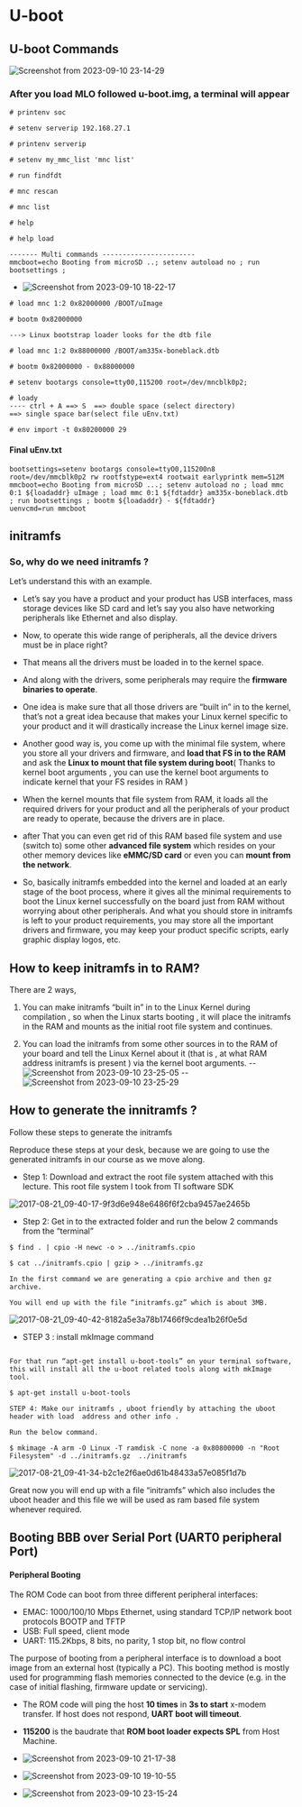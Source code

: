<h1> U-boot </h1>

## U-boot Commands
![Screenshot from 2023-09-10 23-14-29](https://github.com/PranabNandy/BeagleBone-Black-Platform-Bring-Up/assets/80820274/e2ac0887-1b98-46b8-a7df-0a4e10ec7ea8)

### After you load MLO followed u-boot.img, a terminal will appear 

```
# printenv soc

# setenv serverip 192.168.27.1

# printenv serverip

# setenv my_mmc_list 'mnc list'

# run findfdt

# mnc rescan

# mnc list

# help

# help load

------- Multi commands -----------------------
mmcboot=echo Booting from microSD ..; setenv autoload no ; run bootsettings ; 
```

-  ![Screenshot from 2023-09-10 18-22-17](https://github.com/PranabNandy/BeagleBone-Black-Platform-Bring-Up/assets/80820274/7d45376e-70b6-41f9-a434-688865bc6bfd)


```
# load mnc 1:2 0x82000000 /BOOT/uImage

# bootm 0x82000000

---> Linux bootstrap loader looks for the dtb file

# load mnc 1:2 0x88000000 /BOOT/am335x-boneblack.dtb

# bootm 0x82000000 - 0x88000000

# setenv bootargs console=tty00,115200 root=/dev/mncblk0p2;

# loady 
---- ctrl + A ==> S  ==> double space (select directory) 
==> single space bar(select file uEnv.txt)

# env import -t 0x80200000 29

```
#### Final uEnv.txt 

```
bootsettings=setenv bootargs console=ttyO0,115200n8 root=/dev/mmcblk0p2 rw rootfstype=ext4 rootwait earlyprintk mem=512M
mmcboot=echo Booting from microSD ...; setenv autoload no ; load mmc 0:1 ${loadaddr} uImage ; load mmc 0:1 ${fdtaddr} am335x-boneblack.dtb ; run bootsettings ; bootm ${loadaddr} - ${fdtaddr}
uenvcmd=run mmcboot

```

## initramfs

### So, why do we need initramfs ?

Let’s understand this with an example. 

- Let’s say you have a product and your product has USB interfaces, mass storage devices like SD card and let’s say you also have networking peripherals like Ethernet and also display. 

- Now, to operate this wide range of peripherals, all the device drivers must be in place right?

- That means all the drivers must be loaded in to the kernel space.

- And along with the drivers, some peripherals may require the **firmware binaries to operate**. 

- One idea is make sure that all those drivers are “built in” in to the kernel, that’s not a great idea because that makes your Linux kernel specific to your product and it will drastically increase the Linux kernel image size. 

- Another good way is, you come up with the minimal file system, where you store all your drivers and firmware, and **load that FS in to the RAM** and ask the **Linux to mount that file system during boot**( Thanks to kernel boot arguments , you can use the kernel boot arguments to indicate kernel that your FS resides in RAM )

- When the kernel mounts that file system from RAM, it loads all the required drivers for your product and all the peripherals of your product are ready to operate, because the drivers are in place. 

- after That you can even get rid of this RAM based file system and use (switch to) some other **advanced file system** which resides on your other memory devices like **eMMC/SD card** or even you can **mount from the network**. 

- So, basically initramfs embedded into the kernel and loaded at an early stage of the boot process, where it gives all the minimal requirements to boot the Linux kernel successfully on the board just from RAM without worrying about other peripherals. And what you should store in initramfs is left to your product requirements, you may store all the important drivers and firmware, you may keep your product specific scripts, early graphic display logos, etc. 


## How to keep initramfs in to RAM?

 There are 2 ways, 

 1) You can make initramfs “built in” in to the Linux Kernel during compilation , so when the Linux starts booting , it will place the initramfs in the RAM and mounts as the initial root file system and continues.

 2) You can load the initramfs from some other sources in to the RAM of your board and tell the Linux Kernel about it (that is , at  what RAM address initramfs is present ) via the kernel boot arguments. 
--  ![Screenshot from 2023-09-10 23-25-05](https://github.com/PranabNandy/BeagleBone-Black-Platform-Bring-Up/assets/80820274/a4cb3b0a-1453-4b95-9f96-658b95d8d159)
--  ![Screenshot from 2023-09-10 23-25-29](https://github.com/PranabNandy/BeagleBone-Black-Platform-Bring-Up/assets/80820274/1fb1b3eb-c878-44b7-b56b-d8c5cd6cece0)




## How to generate the innitramfs ?

Follow these steps to generate the initramfs

Reproduce these steps at your desk, because we are going to use the generated initramfs  in our course as we move along. 

- Step 1: Download and extract the root file system attached with this lecture. This root file system I took from TI software SDK

![2017-08-21_09-40-17-9f3d6e948e6486f6f2cba9457ae2465b](https://github.com/PranabNandy/BeagleBone-Black-Platform-Bring-Up/assets/80820274/38a3e32b-f806-4f03-b5e8-19677d240dc6)



- Step 2: Get in to the extracted folder and run the below 2 commands from the “terminal”

```
$ find . | cpio -H newc -o > ../initramfs.cpio

$ cat ../initramfs.cpio | gzip > ../initramfs.gz

In the first command we are generating a cpio archive and then gz archive.

You will end up with the file “initramfs.gz” which is about 3MB.
```

![2017-08-21_09-40-42-8182a5e3a78b17466f9cdea1b26f0e5d](https://github.com/PranabNandy/BeagleBone-Black-Platform-Bring-Up/assets/80820274/04d3c225-b1e2-49d6-bb81-8c3120a4f5ec)





- STEP 3 : install mkImage command

```

For that run “apt-get install u-boot-tools” on your terminal software, this will install all the u-boot related tools along with mkImage tool.

$ apt-get install u-boot-tools

STEP 4: Make our initramfs , uboot friendly by attaching the uboot header with load  address and other info .

Run the below command.

$ mkimage -A arm -O Linux -T ramdisk -C none -a 0x80800000 -n "Root Filesystem" -d ../initramfs.gz  ../initramfs
```
![2017-08-21_09-41-34-b2c1e2f6ae0d61b48433a57e085f1d7b](https://github.com/PranabNandy/BeagleBone-Black-Platform-Bring-Up/assets/80820274/df239e5e-80cd-42a4-be4f-7357a18ea494)


Great now you will end up with a file “initramfs” which also includes the uboot header and this file we will be used as ram based file system whenever required. 




## Booting BBB over Serial Port (UART0 peripheral Port)

#### Peripheral Booting

The ROM Code can boot from three different peripheral interfaces:
-  EMAC: 1000/100/10 Mbps Ethernet, using standard TCP/IP network boot protocols BOOTP and TFTP
-  USB: Full speed, client mode
-  UART: 115.2Kbps, 8 bits, no parity, 1 stop bit, no flow control

The purpose of booting from a peripheral interface is to download a boot image from an external host (typically a PC). This booting method is mostly used for programming flash memories connected to the device (e.g. in the case of initial flashing, firmware update or servicing).

- The ROM code will ping the host **10 times** in **3s to start** x-modem transfer. If host does not respond, **UART boot will timeout**.

- **115200** is the baudrate that **ROM boot loader expects SPL** from Host Machine.

- ![Screenshot from 2023-09-10 21-17-38](https://github.com/PranabNandy/BeagleBone-Black-Platform-Bring-Up/assets/80820274/6fd7d4b5-b698-41c1-9d7e-48fe6e0bf487)
- ![Screenshot from 2023-09-10 19-10-55](https://github.com/PranabNandy/BeagleBone-Black-Platform-Bring-Up/assets/80820274/330bd88a-84f4-4437-b82b-e573c6420fd9)

- ![Screenshot from 2023-09-10 23-15-24](https://github.com/PranabNandy/BeagleBone-Black-Platform-Bring-Up/assets/80820274/ec511a55-8090-40ff-be4a-b7cf376bee4f)



